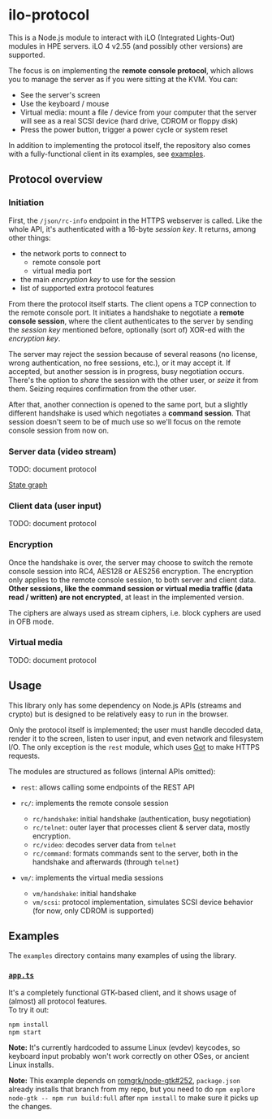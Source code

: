 # ilo-protocol

This is a Node.js module to interact with iLO (Integrated Lights-Out)
modules in HPE servers. iLO 4 v2.55 (and possibly other versions) are
supported.

The focus is on implementing the **remote console protocol**, which
allows you to manage the server as if you were sitting at the KVM.
You can:

 - See the server's screen
 - Use the keyboard / mouse
 - Virtual media: mount a file / device from your computer
   that the server will see as a real SCSI device (hard drive,
   CDROM or floppy disk)
 - Press the power button, trigger a power cycle or system reset

In addition to implementing the protocol itself, the repository also comes with a fully-functional client in its examples, see [examples](#examples).


## Protocol overview

### Initiation

First, the `/json/rc-info` endpoint in the HTTPS webserver is called.
Like the whole API, it's authenticated with a 16-byte *session key*.
It returns, among other things:

 - the network ports to connect to
   - remote console port
   - virtual media port
 - the main *encryption key* to use for the session
 - list of supported extra protocol features

From there the protocol itself starts. The client opens a TCP
connection to the remote console port. It initiates a handshake to
negotiate a **remote console session**, where the client authenticates
to the server by sending the *session key* mentioned before,
optionally (sort of) XOR-ed with the *encryption key*.

The server may reject the session because of several reasons (no
license, wrong authentication, no free sessions, etc.), or it may
accept it. If accepted, but another session is in progress, busy
negotiation occurs. There's the option to *share* the session with
the other user, or *seize* it from them. Seizing requires confirmation
from the other user.

After that, another connection is opened to the same port, but a
slightly different handshake is used which negotiates a **command
session**. That session doesn't seem to be of much use so we'll
focus on the remote console session from now on.

### Server data (video stream)

TODO: document protocol

[State graph](./tools/graph.pdf)

### Client data (user input)

TODO: document protocol

### Encryption

Once the handshake is over, the server may choose to switch the
remote console session into RC4, AES128 or AES256 encryption. The
encryption only applies to the
remote console session, to both server and client data.
**Other sessions, like the command session or virtual media
traffic (data read / written) are not encrypted**, at least
in the implemented version.

The ciphers are always used as stream ciphers, i.e. block cyphers
are used in OFB mode.

### Virtual media

TODO: document protocol


## Usage

This library only has some dependency on Node.js APIs (streams and crypto)
but is designed to be relatively easy to run in the browser.

Only the protocol itself is implemented; the user must handle
decoded data, render it to the screen, listen to user input, and even
network and filesystem I/O. The only exception is the `rest` module,
which uses [Got](https://github.com/sindresorhus/got) to make HTTPS
requests.

The modules are structured as follows (internal APIs omitted):

 - `rest`: allows calling some endpoints of the REST API

 - `rc/`: implements the remote console session
   - `rc/handshake`: initial handshake (authentication, busy negotiation)
   - `rc/telnet`: outer layer that processes client & server data, mostly encryption.
   - `rc/video`: decodes server data from `telnet`
   - `rc/command`: formats commands sent to the server, both in the handshake and afterwards (through `telnet`)

 - `vm/`: implements the virtual media sessions
   - `vm/handshake`: initial handshake
   - `vm/scsi`: protocol implementation, simulates SCSI device
     behavior (for now, only CDROM is supported)


## Examples

The `examples` directory contains many examples of using the library.

### [`app.ts`](./examples/app.ts)

<!-- FIXME: screenshot -->

It's a completely functional GTK-based client, and it shows usage of (almost)
all protocol features.  
To try it out:

~~~ bash
npm install
npm start
~~~

**Note:** It's currently hardcoded to assume Linux (evdev) keycodes,
so keyboard input probably won't work correctly on other OSes, or
ancient Linux installs.

**Note:** This example depends on [romgrk/node-gtk#252](https://github.com/romgrk/node-gtk/pull/252),
`package.json` already installs that branch from my repo, but you
need to do `npm explore node-gtk -- npm run build:full` after
`npm install` to make sure it picks up the changes.
